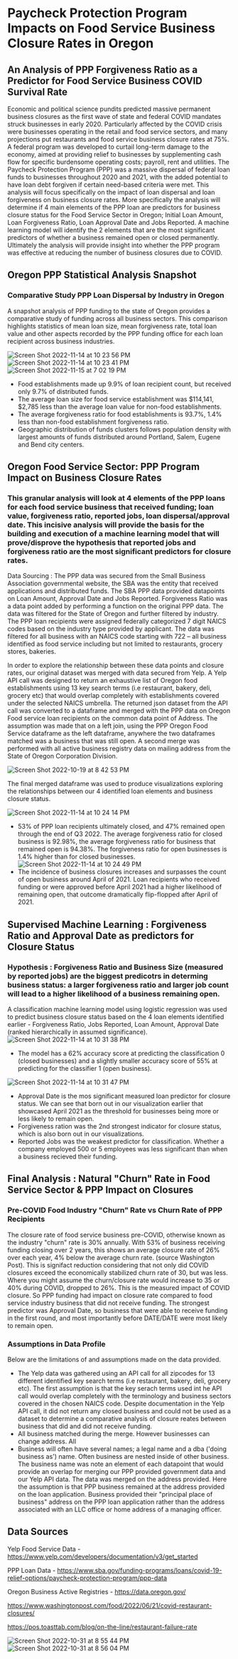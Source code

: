 # Paycheck Protection Program Impacts on Food Service Business Closure Rates in Oregon
## An Analysis of PPP Forgiveness Ratio as a Predictor for Food Service Business COVID Survival Rate
Economic and political science pundits predicted massive permanent business closures as the first wave of state and federal COVID mandates struck businesses in early 2020. Particularly affected by the COVID crisis were businesses operating in the retail and food service sectors, and many projections put restaurants and food service business closure rates at 75%. A federal program was developed to curtail long-term damage to the economy, aimed at providing relief to businesses by supplementing cash flow for specific burdensome operating costs; payroll, rent and utilities. The Paycheck Protection Program (PPP) was a massive dispersal of federal loan funds to businesses throughout 2020 and 2021, with the added potential to have loan debt forgiven if certain need-based criteria were met. This analysis will focus specifically on the impact of loan dispersal and loan forgiveness on business closure rates. More specifically the analysis will determine if 4 main elements of the PPP loan are predictors for business closure status for the Food Service Sector in Oregon; Initial Loan Amount, Loan Forgiveness Ratio, Loan Approval Date and Jobs Reported. A machine learning model will identify the 2 elements that are the most significant predictors of whether a business remained open or closed permanently. Ultimately the analysis will provide insight into whether the PPP program was effective at reducing the number of business closures due to COVID.


## Oregon PPP Statistical Analysis Snapshot
### Comparative Study PPP Loan Dispersal by Industry in Oregon
A snapshot analysis of PPP funding to the state of Oregon provides a comparative study of funding across all business sectors. This comparison highlights statistics of mean loan size, mean forgiveness rate, total loan value and other aspects recorded by the PPP funding office for each loan recipient across business industries.

![Screen Shot 2022-11-14 at 10 23 56 PM](https://user-images.githubusercontent.com/107326987/202343153-c49ee2f5-be1f-4b8a-8a02-675025f060ad.png)
![Screen Shot 2022-11-14 at 10 23 41 PM](https://user-images.githubusercontent.com/107326987/202342849-83193ec4-a700-4892-85bb-c29d3f5e06c3.png)
![Screen Shot 2022-11-15 at 7 02 19 PM](https://user-images.githubusercontent.com/107326987/202342887-527c6120-6572-4f40-954e-1c00e505cacc.png)

- Food establishments made up 9.9% of loan recipient count, but received only 9.7% of distributed funds.
-	The average loan size for food service establishment was $114,141, $2,785 less than the average loan value for non-food establishments.
-	The average forgiveness ratio for food establishments is 93.7%, 1.4% less than non-food establishment forgiveness ratio.
- Geographic distribution of funds clusters follows population density with largest amounts of funds distributed around Portland, Salem, Eugene and Bend city centers.

## Oregon Food Service Sector: PPP Program Impact on Business Closure Rates
### This granular analysis will look at 4 elements of the PPP loans for each food service business that received funding; loan value, forgiveness ratio, reported jobs, loan dispersal/approval date. This incisive analysis will provide the basis for the building and execution of a machine learning model that will prove/disprove the hypothesis that reported jobs and forgiveness ratio are the most significant predictors for closure rates.

Data Sourcing : The PPP data was secured from the Small Business Association governmental website, the SBA was the entity that received applications and distributed funds. The SBA PPP data provided datapoints on Loan Amount, Approval Date and Jobs Reported. Forgiveness Ratio was a data point added by performing a function on the original PPP data. The data was filtered for the State of Oregon and further filtered by industry. The PPP loan recipients were assigned federally categorized 7 digit NAICS codes based on the industry type provided by applicant. The data was filtered for all business with an NAICS code starting with 722 – all business identified as food service including but not limited to restaurants, grocery stores, bakeries. 

In order to explore the relationship between these data points and closure rates, our original dataset was merged with data secured from Yelp. A Yelp API call was designed to return an exhaustive list of Oregon food establishments using 13 key search terms (i.e restaurant, bakery, deli, grocery etc) that would overlap completely with establishments covered under the selected NAICS umbrella. The returned json dataset from the API call was converted to a dataframe and merged  with the PPP data on Oregon Food service loan recipients on the common data point of Address. The assumption was made that on a left join, using the PPP Oregon Food Service dataframe as the left dataframe, anywhere the two dataframes matched was a business that was still open. A second merge was performed with all active business registry data on mailing address from the State of Oregon Corporation Division.

![Screen Shot 2022-10-19 at 8 42 53 PM](https://user-images.githubusercontent.com/107326987/202343241-b7376ab8-b45e-49e6-bc11-7b82dea1ba1c.png)

The final merged dataframe was used to produce visualizations exploring the relationships between our 4 identified loan elements and business closure status.

![Screen Shot 2022-11-14 at 10 24 14 PM](https://user-images.githubusercontent.com/107326987/202343078-47cfec6d-8a0a-4a03-bffe-748877902883.png)
- 53% of PPP loan recipients ultimately closed, and 47% remained open through the end of Q3 2022. The average forgiveness ratio for closed business is 92.98%, the average forgiveness ratio for business that remained open is 94.38%. The forgiveness ratio for open businesses is 1.4% higher than for closed businesses.
![Screen Shot 2022-11-14 at 10 24 49 PM](https://user-images.githubusercontent.com/107326987/202343144-49a8d796-8012-4595-8cba-891647808260.png)
- The incidence of business closures increases and surpasses the count of open business around April of 2021. Loan recipients who received funding or were approved before April 2021 had a higher likelihood of remaining open, that outcome dramatically flip-flopped after April of 2021.

## Supervised Machine Learning : Forgiveness Ratio and Approval Date as predictors for Closure Status
### Hypothesis : Forgiveness Ratio and Business Size (measured by reported jobs) are the biggest predicotrs in determing business status: a larger forgiveness ratio and larger job count will lead to a higher likelihood of a business remaining open.

A classification machine learning model using logistic regression was used to predict business closure status based on the 4 loan elements identified earlier - Forgiveness Ratio, Jobs Reported, Loan Amount, Approval Date (ranked hierarchically in assumed significance). 
![Screen Shot 2022-11-14 at 10 31 38 PM](https://user-images.githubusercontent.com/107326987/202343200-c7ff841d-ec30-4ce9-9d1e-7244ed229c25.png)
- The model has a 62% accuracy score at predicting the classification 0 (closed businesses) and a slightly smaller accuracy score of 55% at predicting for the classifier 1 (open business).

![Screen Shot 2022-11-14 at 10 31 47 PM](https://user-images.githubusercontent.com/107326987/202343205-d33d56ee-a293-44ae-a3c1-0d76581b7359.png)
- Approval Date is the mos significant measured loan predictor for closure status. We can see that born out in our visualization earlier that showcased April 2021 as the threshold for businesses being more or less likely to remain open. 
- Forgiveness ration was the 2nd strongest indicator for closure status, which is also born out in our visualizations.
- Reported Jobs was the weakest predictor for classification. Whether a company employed 500 or 5 employees was less significant than when a business recieved their funding. 

## Final Analysis : Natural "Churn" Rate in Food Service Sector & PPP Impact on Closures
### Pre-COVID Food Industry "Churn" Rate vs Churn Rate of PPP Recipients
The closure rate of food service business pre-COVID, otherwise known as the industry "churn" rate is 30% annually. With 53% of business receiving funding closing over 2 years, this shows an average closure rate of 26% over each year, 4% below the average churn rate. (source Washington Post). This is signifact reduction considering that not only did COVID closures exceed the economically stabilized churn rate of 30, but was less. Where you might assume the churn/closure rate would increase to 35 or 40% during COVID, dropped to 26%.  This is the measured impact of COVID closure. So PPP funding had impact on closure rate compared to food service industry business that did not receive funding. The strongest predictor was Approval Date, so business that were able to receive funding in the first round, and most importantly before DATE/DATE were most likely to remain open. 

### Assumptions in Data Profile
Below are the limitations of and assumptions made on the data provided. 
- The Yelp data was gathered using an API call for all zipcodes for 13 different identified key search terms (i.e restaurant, bakery, deli, grocery etc). The first assumption is that the key serach terms used int he API call would overlap completely with the terminology and business sectors covered in the chosen NAICS code. Despite documentation in the Yelp API call, it did not return any closed business and could not be used as a dataset to determine a comparative analysis of closure reates between business that did and did not receive funding.
- All business matched during the merge. However businesses can change address. All 
- Business will often have several names; a legal name and a dba ('doing business as') name. Often business are nested inside of other business. The business name was note an element of each datapoint that would provide an overlap for merging our PPP provided government data and our Yelp API data. The data was merged on the address provided. Here the assumption is that PPP business remained at the address provided on the loan application. Business provided their "principal place of business" address on the PPP loan application rather than the address associated with an LLC office or home address of a managing officer.

## Data Sources
Yelp Food Service Data - https://www.yelp.com/developers/documentation/v3/get_started

PPP Loan Data - https://www.sba.gov/funding-programs/loans/covid-19-relief-options/paycheck-protection-program/ppp-data

Oregon Business Active Registries - https://data.oregon.gov/

https://www.washingtonpost.com/food/2022/06/21/covid-restaurant-closures/

https://pos.toasttab.com/blog/on-the-line/restaurant-failure-rate

![Screen Shot 2022-10-31 at 8 55 44 PM](https://user-images.githubusercontent.com/107326987/202554917-928d88a5-bcf1-46f1-81e5-2002940a40fc.png)
![Screen Shot 2022-10-31 at 8 56 04 PM](https://user-images.githubusercontent.com/107326987/202554922-4f0eda08-5467-4ab7-aed1-41a2cb0ef71a.png)


